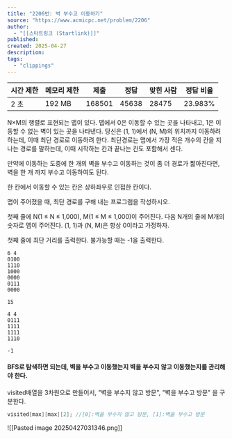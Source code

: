 ```yaml
---
title: "2206번: 벽 부수고 이동하기"
source: "https://www.acmicpc.net/problem/2206"
author:
  - "[[스타트링크 (Startlink)]]"
published:
created: 2025-04-27
description:
tags:
  - "clippings"
---
```


| 시간 제한 | 메모리 제한 | 제출     | 정답    | 맞힌 사람 | 정답 비율   |
| ----- | ------ | ------ | ----- | ----- | ------- |
| 2 초   | 192 MB | 168501 | 45638 | 28475 | 23.983% |

N×M의 행렬로 표현되는 맵이 있다. 맵에서 0은 이동할 수 있는 곳을 나타내고, 1은 이동할 수 없는 벽이 있는 곳을 나타낸다. 당신은 (1, 1)에서 (N, M)의 위치까지 이동하려 하는데, 이때 최단 경로로 이동하려 한다. 최단경로는 맵에서 가장 적은 개수의 칸을 지나는 경로를 말하는데, 이때 시작하는 칸과 끝나는 칸도 포함해서 센다.

만약에 이동하는 도중에 한 개의 벽을 부수고 이동하는 것이 좀 더 경로가 짧아진다면, 벽을 한 개 까지 부수고 이동하여도 된다.

한 칸에서 이동할 수 있는 칸은 상하좌우로 인접한 칸이다.

맵이 주어졌을 때, 최단 경로를 구해 내는 프로그램을 작성하시오.

첫째 줄에 N(1 ≤ N ≤ 1,000), M(1 ≤ M ≤ 1,000)이 주어진다. 다음 N개의 줄에 M개의 숫자로 맵이 주어진다. (1, 1)과 (N, M)은 항상 0이라고 가정하자.

첫째 줄에 최단 거리를 출력한다. 불가능할 때는 -1을 출력한다.

```
6 4
0100
1110
1000
0000
0111
0000
```

```
15
```

```
4 4
0111
1111
1111
1110
```

```
-1
```




#### BFS로 탐색하면 되는데, 벽을 부수고 이동했는지 벽을 부수지 않고 이동했는지를 관리해야 한다.

visited배열을 3차원으로 만들어서, "벽을 부수지 않고 방문", "벽을 부수고 방문" 을 구분한다.

```cpp
visited[max][max][2]; //[0]:벽을 부수지 않고 방문, [1]:벽을 부수고 방문
```


![[Pasted image 20250427031346.png]]